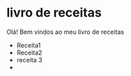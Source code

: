 #  livro de receitas 

Olá! Bem vindos ao meu livro de receitas 

- Receita1
- Receita2
- receita 3
- 
